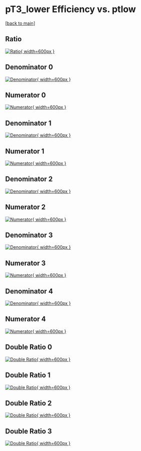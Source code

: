 # pT3_lower Efficiency vs. ptlow

[[back to main](./)]



## Ratio

[![Ratio](../mtv/var/pT3_lower_vtr_321_1_eff_ptlow.png){ width=600px }](../mtv/var/pT3_lower_vtr_321_1_eff_ptlow.pdf)

## Denominator 0

[![Denominator](../mtv/den/pT3_lower_vtr_321_1_eff_ptlow_den0.png){ width=600px }](../mtv/den/pT3_lower_vtr_321_1_eff_ptlow_den0.pdf)

## Numerator 0

[![Numerator](../mtv/num/pT3_lower_vtr_321_1_eff_ptlow_num0.png){ width=600px }](../mtv/num/pT3_lower_vtr_321_1_eff_ptlow_num0.pdf)

## Denominator 1

[![Denominator](../mtv/den/pT3_lower_vtr_321_1_eff_ptlow_den1.png){ width=600px }](../mtv/den/pT3_lower_vtr_321_1_eff_ptlow_den1.pdf)

## Numerator 1

[![Numerator](../mtv/num/pT3_lower_vtr_321_1_eff_ptlow_num1.png){ width=600px }](../mtv/num/pT3_lower_vtr_321_1_eff_ptlow_num1.pdf)

## Denominator 2

[![Denominator](../mtv/den/pT3_lower_vtr_321_1_eff_ptlow_den2.png){ width=600px }](../mtv/den/pT3_lower_vtr_321_1_eff_ptlow_den2.pdf)

## Numerator 2

[![Numerator](../mtv/num/pT3_lower_vtr_321_1_eff_ptlow_num2.png){ width=600px }](../mtv/num/pT3_lower_vtr_321_1_eff_ptlow_num2.pdf)

## Denominator 3

[![Denominator](../mtv/den/pT3_lower_vtr_321_1_eff_ptlow_den3.png){ width=600px }](../mtv/den/pT3_lower_vtr_321_1_eff_ptlow_den3.pdf)

## Numerator 3

[![Numerator](../mtv/num/pT3_lower_vtr_321_1_eff_ptlow_num3.png){ width=600px }](../mtv/num/pT3_lower_vtr_321_1_eff_ptlow_num3.pdf)

## Denominator 4

[![Denominator](../mtv/den/pT3_lower_vtr_321_1_eff_ptlow_den4.png){ width=600px }](../mtv/den/pT3_lower_vtr_321_1_eff_ptlow_den4.pdf)

## Numerator 4

[![Numerator](../mtv/num/pT3_lower_vtr_321_1_eff_ptlow_num4.png){ width=600px }](../mtv/num/pT3_lower_vtr_321_1_eff_ptlow_num4.pdf)

## Double Ratio 0

[![Double Ratio](../mtv/ratio/pT3_lower_vtr_321_1_eff_ptlow_ratio0.png){ width=600px }](../mtv/ratio/pT3_lower_vtr_321_1_eff_ptlow_ratio0.pdf)

## Double Ratio 1

[![Double Ratio](../mtv/ratio/pT3_lower_vtr_321_1_eff_ptlow_ratio1.png){ width=600px }](../mtv/ratio/pT3_lower_vtr_321_1_eff_ptlow_ratio1.pdf)

## Double Ratio 2

[![Double Ratio](../mtv/ratio/pT3_lower_vtr_321_1_eff_ptlow_ratio2.png){ width=600px }](../mtv/ratio/pT3_lower_vtr_321_1_eff_ptlow_ratio2.pdf)

## Double Ratio 3

[![Double Ratio](../mtv/ratio/pT3_lower_vtr_321_1_eff_ptlow_ratio3.png){ width=600px }](../mtv/ratio/pT3_lower_vtr_321_1_eff_ptlow_ratio3.pdf)

